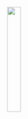 <img width="25%" src="https://user-images.githubusercontent.com/31420144/100484071-94858600-312d-11eb-9109-b2f00a8fcd3a.png"></img>
